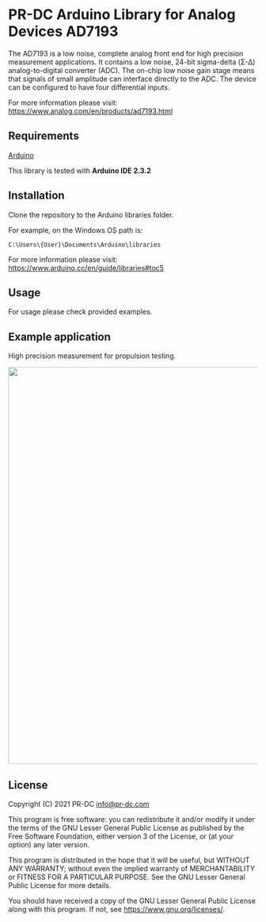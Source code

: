 # PR-DC Arduino Library for Analog Devices AD7193 

The AD7193 is a low noise, complete analog front end for high precision 
measurement applications. It contains a low noise, 24-bit sigma-delta (Σ-Δ) 
analog-to-digital converter (ADC). The on-chip low noise gain stage means 
that signals of small amplitude can interface directly to the ADC. 
The device can be configured to have four differential inputs.

For more information please visit: https://www.analog.com/en/products/ad7193.html

## Requirements
[Arduino](https://www.arduino.cc/)<br>

This library is tested with
**Arduino IDE 2.3.2**

## Installation
Clone the repository to the Arduino libraries folder.

For example, on the Windows OS path is:
```
C:\Users\{User}\Documents\Arduino\libraries
```

For more information please visit: https://www.arduino.cc/en/guide/libraries#toc5

## Usage

For usage please check provided examples. 

## Example application

High precision measurement for propulsion testing.

<p align="center">
  <img src="https://pr-dc.com/web/img/github/PRDC_PT-05.jpg" width="800">
</p>

## License
Copyright (C) 2021 PR-DC <info@pr-dc.com>

This program is free software: you can redistribute it and/or modify
it under the terms of the GNU Lesser General Public License as 
published by the Free Software Foundation, either version 3 of the 
License, or (at your option) any later version.

This program is distributed in the hope that it will be useful,
but WITHOUT ANY WARRANTY; without even the implied warranty of
MERCHANTABILITY or FITNESS FOR A PARTICULAR PURPOSE.  See the
GNU Lesser General Public License for more details.

You should have received a copy of the GNU Lesser General Public License
along with this program.  If not, see <https://www.gnu.org/licenses/>.
